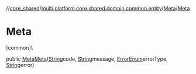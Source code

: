 //[core_shared](../../../index.md)/[multi.platform.core.shared.domain.common.entity](../index.md)/[Meta](index.md)/[Meta](-meta.md)

# Meta

[common]\

public [Meta](index.md)[Meta](-meta.md)([String](https://docs.oracle.com/javase/8/docs/api/java/lang/String.html)code, [String](https://docs.oracle.com/javase/8/docs/api/java/lang/String.html)message, [ErrorEnum](../../multi.platform.core.shared.external.enum/-error-enum/index.md)errorType, [String](https://docs.oracle.com/javase/8/docs/api/java/lang/String.html)error)
